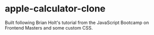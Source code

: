 # apple-calculator-clone
Built following Brian Holt's tutorial from the JavaScript Bootcamp on Frontend Masters and some custom CSS.
